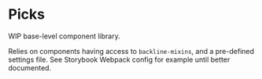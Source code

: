 # Picks

WIP base-level component library.

Relies on components having access to `backline-mixins`, and a pre-defined settings file. See Storybook Webpack config for example until better documented.
